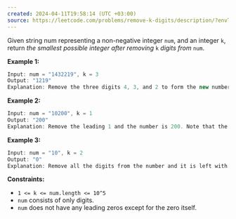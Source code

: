 ```yaml
---
created: 2024-04-11T19:58:14 (UTC +03:00)
source: https://leetcode.com/problems/remove-k-digits/description/?envType=daily-question&envId=2024-04-11
---
```

Given string num representing a non-negative integer `num`, and an integer `k`, return _the smallest possible integer after removing_ `k` _digits from_ `num`.

**Example 1:**

``` Java
Input: num = "1432219", k = 3
Output: "1219"
Explanation: Remove the three digits 4, 3, and 2 to form the new number 1219 which is the smallest.
```


**Example 2:**

``` Java
Input: num = "10200", k = 1
Output: "200"
Explanation: Remove the leading 1 and the number is 200. Note that the output must not contain leading zeroes.
```


**Example 3:**

``` Java
Input: num = "10", k = 2
Output: "0"
Explanation: Remove all the digits from the number and it is left with nothing which is 0.
```


**Constraints:**

-   `1 <= k <= num.length <= 10^5`
-   `num` consists of only digits.
-   `num` does not have any leading zeros except for the zero itself.
